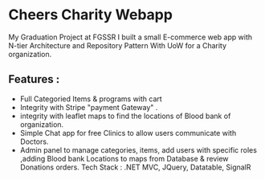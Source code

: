 # Cheers Charity Webapp

My Graduation Project at FGSSR I built a small E-commerce web app with N-tier Architecture and
Repository Pattern With UoW for a Charity organization.

## Features :
- Full Categoried Items & programs with cart
- Integrity with Stripe "payment Gateway" .
- integrity with leaflet maps to find the locations of Blood bank of organization.
- Simple Chat app for free Clinics to allow users communicate with Doctors.
- Admin panel to manage categories, items, add users with specific roles ,adding Blood bank
Locations to maps from Database & review Donations orders.
Tech Stack : .NET MVC, JQuery, Datatable, SignalR
